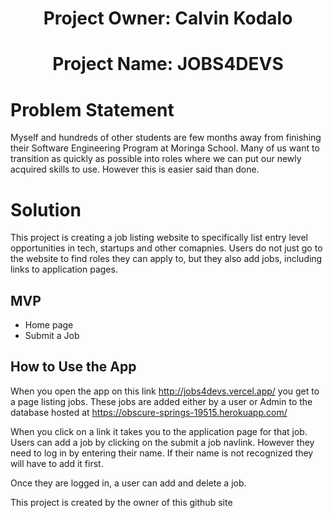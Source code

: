 <h1 align="center">Project Owner: Calvin Kodalo</h1>

<h1 align = "center">Project Name: JOBS4DEVS</h1>

# Problem Statement
Myself and hundreds of other students are few months away from finishing their Software Engineering Program at Moringa School. Many of us want to transition as quickly as possible into roles where we can put our newly acquired skills to use. However this is easier said than done. 

# Solution
This project is creating a job listing website to specifically list entry level opportunities in tech, startups and other comapnies. Users do not just go to the website to find roles they can apply to, but they also add jobs, including links to application pages.

## MVP

<ul>
<li>
Home page
</li>
<li>
Submit a Job
</li>
</ul>

## How to Use the App

When you open the app on this link http://jobs4devs.vercel.app/ you get to a page listing jobs. These jobs are added either by a user or Admin to the database hosted at https://obscure-springs-19515.herokuapp.com/ 

When you click on a link it takes you to the application page for that job. Users can add a job by clicking on the submit a job navlink. However they need to log in by entering their name. If their name is not recognized they will have to add it first. 

Once they are logged in, a user can add and delete a job. 

<p>This project is created by the owner of this github site</p>
